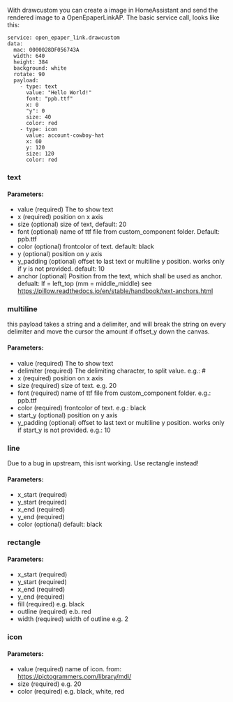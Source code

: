 With drawcustom you can create a image in HomeAssistant and send the rendered image to a OpenEpaperLinkAP.
The basic service call, looks like this:
```
service: open_epaper_link.drawcustom
data:
  mac: 0000028DF056743A
  width: 640
  height: 384
  background: white
  rotate: 90
  payload:
    - type: text
      value: "Hello World!"
      font: "ppb.ttf"
      x: 0
      "y": 0
      size: 40
      color: red
    - type: icon
      value: account-cowboy-hat
      x: 60
      y: 120
      size: 120
      color: red
```
### text
#### Parameters:
- value (required) The to show text
- x (required) position on x axis
- size (optional) size of text, default: 20
- font (optional) name of ttf file from custom_component folder. Default: ppb.ttf
- color (optional) frontcolor of text. default: black
- y (optional) position on y axis
- y_padding (optional) offset to last text or multiline y position. works only if y is not provided. default: 10
- anchor (optional) Position from the text, which shall be used as anchor. defualt: lf = left_top (mm = middle_middle) see https://pillow.readthedocs.io/en/stable/handbook/text-anchors.html

### multiline
this payload takes a string and a delimiter, and will break the string on every delimiter and move the cursor the amount if offset_y down the canvas.
#### Parameters:
- value (required) The to show text
- delimiter (required) The delimiting character, to split value. e.g.: #
- x (required) position on x axis
- size (required) size of text. e.g. 20
- font (required) name of ttf file from custom_component folder. e.g.: ppb.ttf
- color (required) frontcolor of text. e.g.: black
- start_y (optional) position on y axis
- y_padding (optional) offset to last text or multiline y position. works only if start_y is not provided. e.g.: 10

### line
Due to a bug in upstream, this isnt working. Use rectangle instead!
#### Parameters:
- x_start (required)
- y_start (required)
- x_end (required)
- y_end (required)
- color (optional) default: black

### rectangle
#### Parameters:
- x_start (required)
- y_start (required)
- x_end (required)
- y_end (required)
- fill (required) e.g. black
- outline (required) e.b. red
- width (required) width of outline e.g. 2

### icon
#### Parameters:
- value (required) name of icon. from: https://pictogrammers.com/library/mdi/
- size (required) e.g. 20
- color (required)  e.g. black, white, red
